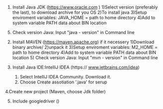 
1. Install Java JDK (https://www.oracle.com ) 
 1)Select version (preferably the last), to  download archive for you OS
 2)To install java
 3)Setup enviroment variables: JAVA_HOME = path to home directory
 4)Add to system variable PATH data about BIN location
 5) Check version Java: Input "java - version" in Command line

2. Install MAVEN (https://maven.apache.org) if it necessery
   1)Download binary archive/
   2)unpack it
   3)Setup enviroment variables: M2_HOME = path to home directory
   4)Add to system variable PATH data about BIN location
   5) Check version Java: Input "mvn - version" in Command line

3. Install Java IDE:IntelliJ IDEA (https:// www.jetbrains.com/idea)
   1) Select IntelliJ IDEA Community. Download it.
   2) Choose Create assotiation '.java' for serup
   
4.Create new project (Maven, choose Jdk folder)

5. Include googledriver ()

